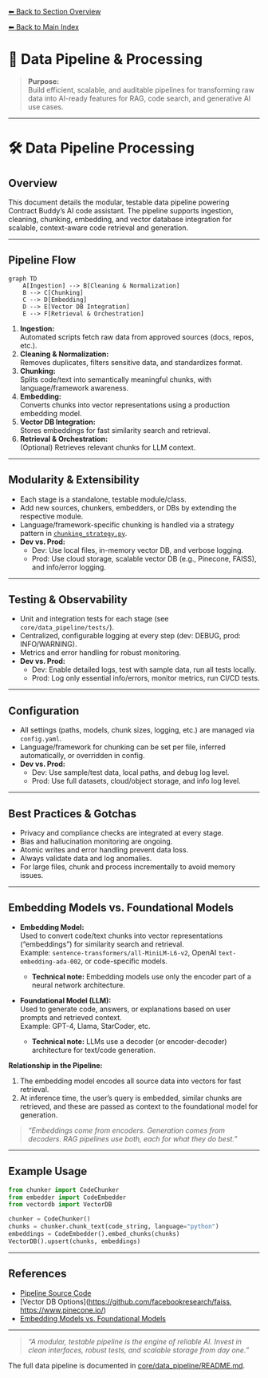 [⬅ Back to Section Overview](README.md)

[⬅ Back to Main Index](../../../INDEX.md#core)

# 🔗 Data Pipeline & Processing

> **Purpose:**  
> Build efficient, scalable, and auditable pipelines for transforming raw data into AI-ready features for RAG, code search, and generative AI use cases.

---

# 🛠️ Data Pipeline Processing

## Overview

This document details the modular, testable data pipeline powering Contract Buddy’s AI code assistant. The pipeline supports ingestion, cleaning, chunking, embedding, and vector database integration for scalable, context-aware code retrieval and generation.

---

## Pipeline Flow

```mermaid
graph TD
    A[Ingestion] --> B[Cleaning & Normalization]
    B --> C[Chunking]
    C --> D[Embedding]
    D --> E[Vector DB Integration]
    E --> F[Retrieval & Orchestration]
```
1. **Ingestion:**  
   Automated scripts fetch raw data from approved sources (docs, repos, etc.).
2. **Cleaning & Normalization:**  
   Removes duplicates, filters sensitive data, and standardizes format.
3. **Chunking:**  
   Splits code/text into semantically meaningful chunks, with language/framework awareness.
4. **Embedding:**  
   Converts chunks into vector representations using a production embedding model.
5. **Vector DB Integration:**  
   Stores embeddings for fast similarity search and retrieval.
6. **Retrieval & Orchestration:**  
   (Optional) Retrieves relevant chunks for LLM context.

---

## Modularity & Extensibility

- Each stage is a standalone, testable module/class.
- Add new sources, chunkers, embedders, or DBs by extending the respective module.
- Language/framework-specific chunking is handled via a strategy pattern in [`chunking_strategy.py`](../../core/data_pipeline/chunking_strategy.py).
- **Dev vs. Prod:**  
  - Dev: Use local files, in-memory vector DB, and verbose logging.
  - Prod: Use cloud storage, scalable vector DB (e.g., Pinecone, FAISS), and info/error logging.

---

## Testing & Observability

- Unit and integration tests for each stage (see `core/data_pipeline/tests/`).
- Centralized, configurable logging at every step (dev: DEBUG, prod: INFO/WARNING).
- Metrics and error handling for robust monitoring.
- **Dev vs. Prod:**  
  - Dev: Enable detailed logs, test with sample data, run all tests locally.
  - Prod: Log only essential info/errors, monitor metrics, run CI/CD tests.

---

## Configuration

- All settings (paths, models, chunk sizes, logging, etc.) are managed via `config.yaml`.
- Language/framework for chunking can be set per file, inferred automatically, or overridden in config.
- **Dev vs. Prod:**  
  - Dev: Use sample/test data, local paths, and debug log level.
  - Prod: Use full datasets, cloud/object storage, and info log level.

---

## Best Practices & Gotchas

- Privacy and compliance checks are integrated at every stage.
- Bias and hallucination monitoring are ongoing.
- Atomic writes and error handling prevent data loss.
- Always validate data and log anomalies.
- For large files, chunk and process incrementally to avoid memory issues.

---

## Embedding Models vs. Foundational Models

- **Embedding Model:**  
  Used to convert code/text chunks into vector representations (“embeddings”) for similarity search and retrieval.  
  Example: `sentence-transformers/all-MiniLM-L6-v2`, OpenAI `text-embedding-ada-002`, or code-specific models.
  - **Technical note:** Embedding models use only the encoder part of a neural network architecture.

- **Foundational Model (LLM):**  
  Used to generate code, answers, or explanations based on user prompts and retrieved context.  
  Example: GPT-4, Llama, StarCoder, etc.
  - **Technical note:** LLMs use a decoder (or encoder-decoder) architecture for text/code generation.

**Relationship in the Pipeline:**  
1. The embedding model encodes all source data into vectors for fast retrieval.
2. At inference time, the user’s query is embedded, similar chunks are retrieved, and these are passed as context to the foundational model for generation.

> _“Embeddings come from encoders. Generation comes from decoders. RAG pipelines use both, each for what they do best.”_

---

## Example Usage

```python
from chunker import CodeChunker
from embedder import CodeEmbedder
from vectordb import VectorDB

chunker = CodeChunker()
chunks = chunker.chunk_text(code_string, language="python")
embeddings = CodeEmbedder().embed_chunks(chunks)
VectorDB().upsert(chunks, embeddings)
```

---

## References

- [Pipeline Source Code](../../core/data_pipeline/)
- [Vector DB Options](https://github.com/facebookresearch/faiss, https://www.pinecone.io/)
- [Embedding Models vs. Foundational Models](#embedding-models-vs-foundational-models)

---

> _“A modular, testable pipeline is the engine of reliable AI. Invest in clean interfaces, robust tests, and scalable storage from day one.”_

The full data pipeline is documented in [core/data_pipeline/README.md](../../core/data_pipeline/README.md).